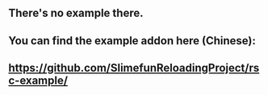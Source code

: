 ## There's no example there.
## You can find the example addon here (Chinese):
## <https://github.com/SlimefunReloadingProject/rsc-example/>